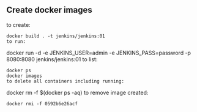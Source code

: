 ## Create docker images

to create:
```
docker build . -t jenkins/jenkins:01
to run:
```
docker run -d -e JENKINS_USER=admin -e JENKINS_PASS=password -p 8080:8080 jenkins/jenkins:01
to list:
```
docker ps 
docker images
to delete all containers including running:
```
docker rm -f $(docker ps -aq)
to remove image created:
```
docker rmi -f 0592b6e26acf

